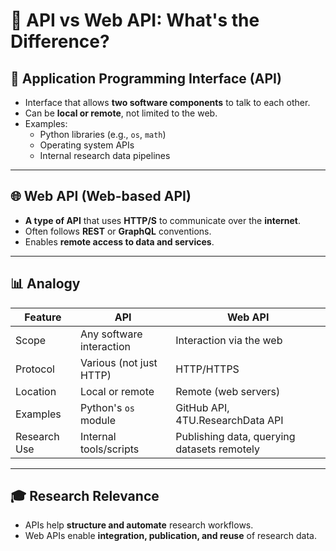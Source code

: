 
# 🔄 API vs Web API: What's the Difference?

## 🧩 Application Programming Interface (API)
- Interface that allows **two software components** to talk to each other.
- Can be **local or remote**, not limited to the web.
- Examples:
  - Python libraries (e.g., `os`, `math`)
  - Operating system APIs
  - Internal research data pipelines

---

## 🌐 Web API (Web-based API)
- **A type of API** that uses **HTTP/S** to communicate over the **internet**.
- Often follows **REST** or **GraphQL** conventions.
- Enables **remote access to data and services**.

---

## 📊 Analogy

| Feature       | API                        | Web API                                      |
|---------------|----------------------------|----------------------------------------------|
| Scope         | Any software interaction   | Interaction via the web                      |
| Protocol      | Various (not just HTTP)    | HTTP/HTTPS                                   |
| Location      | Local or remote            | Remote (web servers)                         |
| Examples      | Python's `os` module       | GitHub API, 4TU.ResearchData API             |
| Research Use  | Internal tools/scripts     | Publishing data, querying datasets remotely  |

---

## 🎓 Research Relevance

- APIs help **structure and automate** research workflows.
- Web APIs enable **integration, publication, and reuse** of research data.

